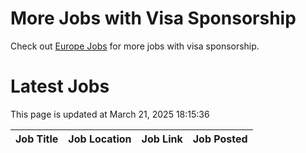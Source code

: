 # More Jobs with Visa Sponsorship

Check out [Europe Jobs](https://github.com/sureshparimi/europejobs#latest-jobs) for more jobs with visa sponsorship.

# Latest Jobs

This page is updated at March 21, 2025 18:15:36

| Job Title | Job Location | Job Link | Job Posted |
| --- | --- | --- | --- |
